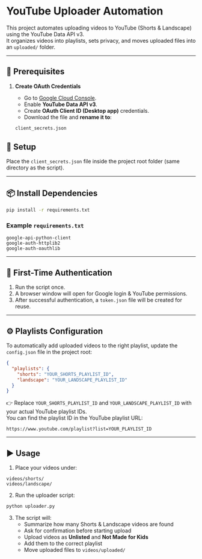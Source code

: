 # YouTube Uploader Automation

This project automates uploading videos to YouTube (Shorts & Landscape) using the YouTube Data API v3.  
It organizes videos into playlists, sets privacy, and moves uploaded files into an `uploaded/` folder.

---

## 🔑 Prerequisites

1. **Create OAuth Credentials**  
   - Go to [Google Cloud Console](https://console.cloud.google.com/).  
   - Enable **YouTube Data API v3**.  
   - Create **OAuth Client ID (Desktop app)** credentials.  
   - Download the file and **rename it to**:  

   ```bash
   client_secrets.json
   ```


## 📂 Setup

Place the `client_secrets.json` file inside the project root folder (same directory as the script).

---

## 📦 Install Dependencies

```bash
pip install -r requirements.txt
```

### Example `requirements.txt`

```
google-api-python-client
google-auth-httplib2
google-auth-oauthlib
```

---

## 🔑 First-Time Authentication

1. Run the script once.  
2. A browser window will open for Google login & YouTube permissions.  
3. After successful authentication, a `token.json` file will be created for reuse.  

---

## ⚙️ Playlists Configuration

To automatically add uploaded videos to the right playlist, update the `config.json` file in the project root:

```json
{
  "playlists": {
    "shorts": "YOUR_SHORTS_PLAYLIST_ID",
    "landscape": "YOUR_LANDSCAPE_PLAYLIST_ID"
  }
}
```

👉 Replace `YOUR_SHORTS_PLAYLIST_ID` and `YOUR_LANDSCAPE_PLAYLIST_ID` with your actual YouTube playlist IDs.  
You can find the playlist ID in the YouTube playlist URL:  

```
https://www.youtube.com/playlist?list=YOUR_PLAYLIST_ID
```

---

## ▶️ Usage

1. Place your videos under:

```
videos/shorts/
videos/landscape/
```

2. Run the uploader script:

```bash
python uploader.py
```

3. The script will:
   - Summarize how many Shorts & Landscape videos are found  
   - Ask for confirmation before starting upload  
   - Upload videos as **Unlisted** and **Not Made for Kids**  
   - Add them to the correct playlist  
   - Move uploaded files to `videos/uploaded/`  

